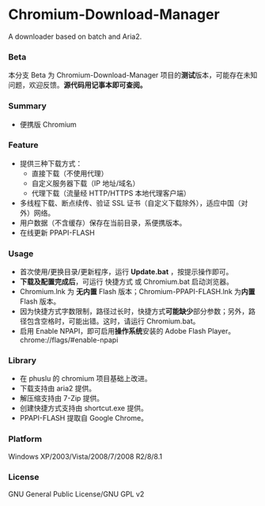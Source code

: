 ﻿Chromium-Download-Manager
=====
A downloader based on batch and Aria2.

### Beta
本分支 Beta 为 Chromium-Download-Manager 项目的**测试**版本，可能存在未知问题，欢迎反馈。**源代码用记事本即可查阅。**

### Summary
* 便携版 Chromium

### Feature
* 提供三种下载方式：
    * 直接下载（不使用代理）
    * 自定义服务器下载（IP 地址/域名）
    * 代理下载（流量经 HTTP/HTTPS 本地代理客户端）
* 多线程下载、断点续传、验证 SSL 证书（自定义下载除外），适应中国（对外）网络。
* 用户数据（不含缓存）保存在当前目录，系便携版本。
* 在线更新 PPAPI-FLASH

### Usage
* 首次使用/更换目录/更新程序，运行 **Update.bat** ，按提示操作即可。
* **下载及配置完成后**，可运行 快捷方式 或 Chromium.bat 启动浏览器。
* Chromium.lnk 为 **无内置** Flash 版本；Chromium-PPAPI-FLASH.lnk 为**内置** Flash 版本。
* 因为快捷方式字数限制，路径过长时，快捷方式**可能缺少**部分参数；另外，路径包含空格时，可能出错。这时，请运行 Chromium.bat。
* 启用 Enable NPAPI，即可启用**操作系统**安装的 Adobe Flash Player。chrome://flags/#enable-npapi

### Library
* 在 phuslu 的 chromium 项目基础上改进。
* 下载支持由 aria2 提供。
* 解压缩支持由 7-Zip 提供。
* 创建快捷方式支持由 shortcut.exe 提供。
* PPAPI-FLASH 提取自 Google Chrome。

### Platform
Windows XP/2003/Vista/2008/7/2008 R2/8/8.1

### License
GNU General Public License/GNU GPL v2